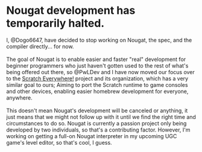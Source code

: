 # Nougat development has temporarily halted.
I, @Dogo6647, have decided to stop working on Nougat, the spec, and the compiler directly... for now.
<br><br>
The goal of Nougat is to enable easier and faster "real" development for beginner programmers who just haven't gotten used to
the rest of what's being offered out there, so @PwLDev and I have now moved our focus over to the [Scratch Everywhere!](https://github.com/ScratchEverywhere) project and its organization,
which has a very similar goal to ours; Aiming to port the Scratch runtime to game consoles and other devices, enabling easier homebrew development for everyone, anywhere.
<br><br>
This doesn't mean Nougat's development will be canceled or anything, it just means that we might not follow up with it until we find the right time and circumstances to do so. Nougat is currently
a passion project only being developed by two individuals, so that's a contributing factor. However, I'm working on getting a full-on Nougat interpreter in my upcoming UGC game's level editor, 
so that's cool, I guess.

